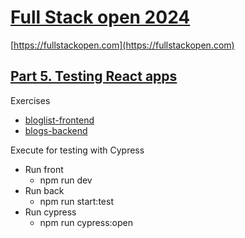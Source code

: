 # [Full Stack open 2024](/)

[https://fullstackopen.com](https://fullstackopen.com)

## [Part 5. Testing React apps](https://fullstackopen.com/en/part5)

Exercises 

- [bloglist-frontend](/part5/bloglist-frontend)
- [blogs-backend](/part5/blogs-backend)

Execute for testing with Cypress

- Run front
    - npm run dev
- Run back
    - npm run start:test
- Run cypress
    - npm run cypress:open